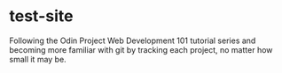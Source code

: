 # test-site

Following the Odin Project Web Development 101 tutorial series and becoming more familiar with git by tracking each project, no matter how
small it may be.
